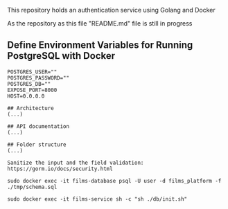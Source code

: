 
This repository holds an authentication service using Golang and Docker

As the repository as this file "README.md" file is still in progress

## Define Environment Variables for Running PostgreSQL with Docker
```env
POSTGRES_USER=""
POSTGRES_PASSWORD=""
POSTGRES_DB=""
EXPOSE_PORT=8000 
HOST=0.0.0.0

## Architecture
(...)

## API documentation
(...)

## Folder structure
(...)

Sanitize the input and the field validation:
https://gorm.io/docs/security.html

sudo docker exec -it films-database psql -U user -d films_platform -f ./tmp/schema.sql

sudo docker exec -it films-service sh -c "sh ./db/init.sh"
